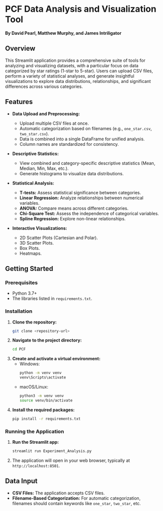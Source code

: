 # PCF Data Analysis and Visualization Tool

**By David Pearl, Matthew Murphy, and James Intriligator**

## Overview

This Streamlit application provides a comprehensive suite of tools for analyzing and visualizing datasets, with a particular focus on data categorized by star ratings (1-star to 5-star). Users can upload CSV files, perform a variety of statistical analyses, and generate insightful visualizations to explore data distributions, relationships, and significant differences across various categories.

## Features

*   **Data Upload and Preprocessing:**
    *   Upload multiple CSV files at once.
    *   Automatic categorization based on filenames (e.g., `one_star.csv`, `two_star.csv`).
    *   Data is combined into a single DataFrame for unified analysis.
    *   Column names are standardized for consistency.

*   **Descriptive Statistics:**
    *   View combined and category-specific descriptive statistics (Mean, Median, Min, Max, etc.).
    *   Generate histograms to visualize data distributions.

*   **Statistical Analysis:**
    *   **T-tests:** Assess statistical significance between categories.
    *   **Linear Regression:** Analyze relationships between numerical variables.
    *   **ANOVA:** Compare means across different categories.
    *   **Chi-Square Test:** Assess the independence of categorical variables.
    *   **Spline Regression:** Explore non-linear relationships.

*   **Interactive Visualizations:**
    *   2D Scatter Plots (Cartesian and Polar).
    *   3D Scatter Plots.
    *   Box Plots.
    *   Heatmaps.

## Getting Started

### Prerequisites

*   Python 3.7+
*   The libraries listed in `requirements.txt`.

### Installation

1.  **Clone the repository:**
    ```bash
    git clone <repository-url>
    ```
2.  **Navigate to the project directory:**
    ```bash
    cd PCF
    ```
3.  **Create and activate a virtual environment:**
    *   Windows:
        ```bash
        python -m venv venv
        venv\Scripts\activate
        ```
    *   macOS/Linux:
        ```bash
        python3 -m venv venv
        source venv/bin/activate
        ```
4.  **Install the required packages:**
    ```bash
    pip install -r requirements.txt
    ```

### Running the Application

1.  **Run the Streamlit app:**
    ```bash
    streamlit run Experiment_Analysis.py
    ```
2.  The application will open in your web browser, typically at `http://localhost:8501`.

## Data Input

*   **CSV Files:** The application accepts CSV files.
*   **Filename-Based Categorization:** For automatic categorization, filenames should contain keywords like `one_star`, `two_star`, etc.


